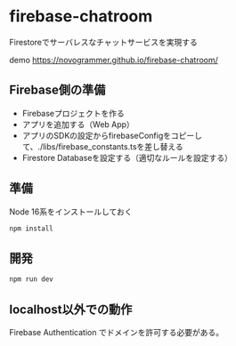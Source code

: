 # firebase-chatroom
Firestoreでサーバレスなチャットサービスを実現する

demo https://novogrammer.github.io/firebase-chatroom/

## Firebase側の準備
+ Firebaseプロジェクトを作る
+ アプリを追加する（Web App）
+ アプリのSDKの設定からfirebaseConfigをコピーして、./libs/firebase_constants.tsを差し替える
+ Firestore Databaseを設定する（適切なルールを設定する）

## 準備

Node 16系をインストールしておく
```bash
npm install
```

## 開発

```bash
npm run dev
```

## localhost以外での動作

Firebase Authentication でドメインを許可する必要がある。

